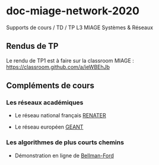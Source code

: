 # doc-miage-network-2020
Supports de cours / TD / TP L3 MIAGE Systèmes &amp; Réseaux

## Rendus de TP

Le rendu de TP1 est à faire sur la classroom MIAGE :
https://classroom.github.com/a/ieWBEhJb

## Compléments de cours

### Les réseaux académiques

  * Le réseau national français [RENATER](https://www.renater.fr/fr/reseau)

  * Le réseau européen [GEANT](https://www.geant.org/Networks/Pan-European_network/Pages/GEANT_topology_map.aspx)

### Les algorithmes de plus courts chemins

  * Démonstration en ligne de [Bellman-Ford](https://www-m9.ma.tum.de/graph-algorithms/spp-bellman-ford/index_en.h)